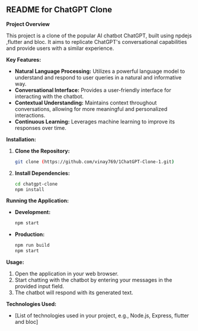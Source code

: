## **README for ChatGPT Clone**

**Project Overview**

This project is a clone of the popular AI chatbot ChatGPT, built using npdejs ,flutter and bloc. It aims to replicate ChatGPT's conversational capabilities and provide users with a similar experience.

**Key Features:**

- **Natural Language Processing:** Utilizes a powerful language model to understand and respond to user queries in a natural and informative way.
- **Conversational Interface:** Provides a user-friendly interface for interacting with the chatbot.
- **Contextual Understanding:** Maintains context throughout conversations, allowing for more meaningful and personalized interactions.
- **Continuous Learning:** Leverages machine learning to improve its responses over time.

**Installation:**

1. **Clone the Repository:**

   ```bash
   git clone (https://github.com/vinay769/1ChatGPT-Clone-1.git)
   ```

2. **Install Dependencies:**

   ```bash
   cd chatgpt-clone
   npm install
   ```

**Running the Application:**

- **Development:**
   ```bash
   npm start
   ```
- **Production:**
   ```bash
   npm run build
   npm start
   ```

**Usage:**

1. Open the application in your web browser.
2. Start chatting with the chatbot by entering your messages in the provided input field.
3. The chatbot will respond with its generated text.

**Technologies Used:**

- [List of technologies used in your project, e.g., Node.js, Express, flutter and bloc]

